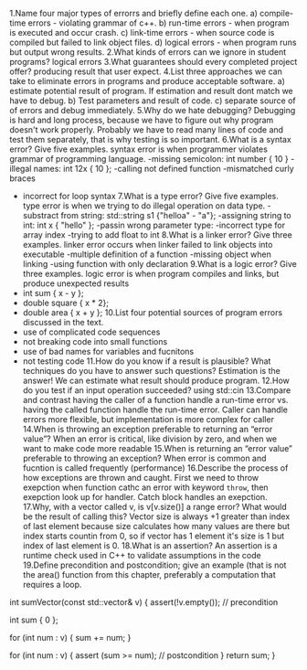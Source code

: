 1.Name four major types of errorrs and briefly define each one.
a) compile-time errors - violating grammar of c++.
b) run-time errors - when program is executed and occur crash.
c) link-time errors - when source code is compiled but failed to link object files.
d) logical errors - when program runs but output wrong results.
2.What kinds of errors can we ignore in student programs?
logical errors
3.What guarantees should every completed project offer?
producing result that user expect.
4.List three approaches we can take to eliminate errors in programs and produce acceptable
software.
a) estimate potential result of program. If estimation and result dont match we have to debug.
b) Test parameters and result of code.
c) separate source of of errors and debug immediately.
5.Why do we hate debugging?
Debugging is hard and long process, because we have to figure out why program doesn't work properly.
Probably we have to read many lines of code and test them separately, that is why testing is so important.
6.What is a syntax error? Give five examples.
syntax error is when programmer violates grammar of programming language.
 -missing semicolon: int number { 10 }
 -illegal names: int 12x { 10 };
 -calling not defined function
 -mismatched curly braces
 - incorrect for loop syntax
7.What is a type error? Give five examples.
type error is when we trying to do illegal operation on data type.
 -substract from string: std::string s1 {"helloa" - "a"};
 -assigning string to int: int x { "hello" };
 -passin wrong parameter type:
 -incorrect type for array index
 -trying to add float to int
8.What is a linker error? Give three examples.
linker error occurs when linker failed to link objects into executable
 -multiple definition of a function
 -missing object when linking
 -using function with only declaration
9.What is a logic error? Give three examples.
logic error is when program compiles and links, but produce unexpected results
 - int sum { x - y };
 - double square { x * 2};
 - double area { x + y };
10.List four potential sources of program errors discussed in the text.
 - use of complicated code sequences
 - not breaking code into small functions
 - use of bad names for variables and fucnitons
 - not testing code
11.How do you know if a result is plausible? What techniques do you have
to answer such questions?
Estimation is the answer! We can estimate what result should produce program.
12.How do you test if an input operation succeeded?
using std::cin
13.Compare and contrast having the caller of a function handle a run-time
error vs. having the called function handle the run-time error.
Caller can handle errors more flexible, but implementation is more complex for caller
14.When is throwing an exception preferable to returning an “error value”?
When an error is critical, like division by zero, and when we want to make code more readable
15.When is returning an “error value” preferable to throwing an exception?
When error is common and fucntion is called frequently (performance)
16.Describe the process of how exceptions are thrown and caught.
First we need to throw exepction when function cathc an error with keyword `throw`, then exepction look up for handler. Catch block handles an exepction.
17.Why, with a vector called v, is v[v.size()] a range error? What would be the result of calling this?
Vector size is always +1 greater than index of last element because size calculates how many values are there but index starts countin from 0, so if vector has 1 element it's size is 1 but index of last element is 0.
18.What is an assertion?
An assertion is a runtime check used in C++ to validate assumptions in the code
19.Define precondition and postcondition; give an example (that is not the area() function from this chapter, preferably a computation that requires a loop.

int sumVector(const std::vector<int>& v) {
  assert(!v.empty()); // precondition

  int sum { 0 };

  for (int num : v) {
    sum += num;
  }

  for (int num : v) {
    assert (sum >= num); // postcondition
  }
  return sum;
}

